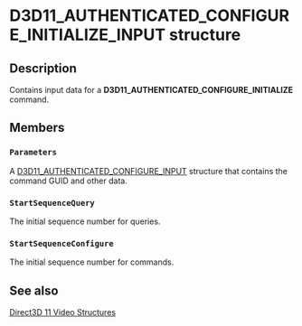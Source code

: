 # D3D11_AUTHENTICATED_CONFIGURE_INITIALIZE_INPUT structure

## Description

Contains input data for a **D3D11_AUTHENTICATED_CONFIGURE_INITIALIZE** command.

## Members

### `Parameters`

A [D3D11_AUTHENTICATED_CONFIGURE_INPUT](https://learn.microsoft.com/windows/desktop/api/d3d11/ns-d3d11-d3d11_authenticated_configure_input) structure that contains the command GUID and other data.

### `StartSequenceQuery`

The initial sequence number for queries.

### `StartSequenceConfigure`

The initial sequence number for commands.

## See also

[Direct3D 11 Video Structures](https://learn.microsoft.com/windows/desktop/medfound/direct3d-11-video-structures)
